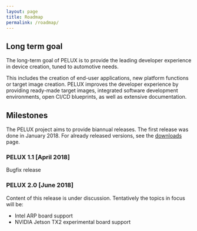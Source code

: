 ```yaml
---
layout: page
title: Roadmap
permalink: /roadmap/
---
```


## Long term goal

The long-term goal of PELUX is to provide the leading developer experience in
device creation, tuned to automotive needs.

This includes the creation of end-user applications, new platform functions or target
image creation. PELUX improves the developer experience by providing ready-made
target images, integrated software development environments, open CI/CD blueprints, as
well as extensive documentation.

## Milestones

The PELUX project aims to provide biannual releases. The first release was done
in January 2018. For already released versions, see the [downloads](/downloads)
page.

### PELUX 1.1 [April 2018]
Bugfix release

### PELUX 2.0 [June 2018]
Content of this release is under discussion. Tentatively the topics in focus will be:
- Intel ARP board support
- NVIDIA Jetson TX2 experimental board support
